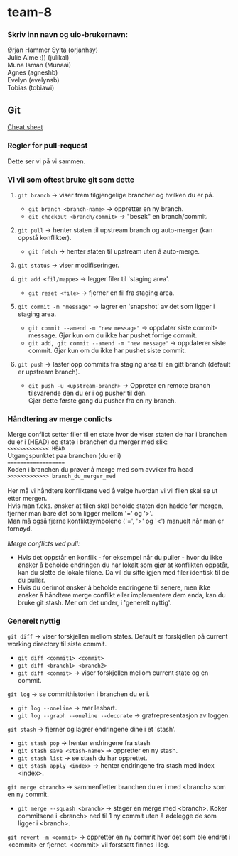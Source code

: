 # team-8
### Skriv inn navn og uio-brukernavn:
Ørjan Hammer Sylta (orjanhsy)\
Julie Alme :)) (julikal)\
Muna Isman (Munaai)\
Agnes (agneshb)\
Evelyn (evelynsb)\
Tobias (tobiawi)

## Git
[Cheat sheet](https://education.github.com/git-cheat-sheet-education.pdf)

### Regler for pull-request
Dette ser vi på vi sammen.

### Vi vil som oftest bruke git som dette

1. `git branch` -> viser frem tilgjengelige brancher og hvilken du er på.
   * `git branch <branch-name>` -> oppretter en ny branch.
   * `git checkout <branch/commit>` -> "besøk" en branch/commit.

2. `git pull` -> henter staten til upstream branch og auto-merger (kan oppstå konflikter).
   * `git fetch` -> henter staten til upstream uten å auto-merge.

3. `git status` -> viser modifiseringer.

4. `git add <fil/mappe>` -> legger filer til 'staging area'.
   * `git reset <file>` -> fjerner en fil fra staging area.

5. `git commit -m "message"` -> lagrer en 'snapshot' av det som ligger i staging area.
   * `git commit --amend -m "new message"` -> oppdater siste commit-message. Gjør kun om du ikke har pushet forrige commit.
   * `git add, git commit --amend -m "new message"` -> oppdaterer siste commit. Gjør kun om du ikke har pushet siste commit.

6. `git push` -> laster opp commits fra staging area til en gitt branch (default er upstream branch).
   * `git push -u <upstream-branch>` -> Oppreter en remote branch tilsvarende den du er i og pusher til den.  
     Gjør dette første gang du pusher fra en ny branch.


### Håndtering av merge conlicts

Merge conflict setter filer til en state hvor de viser staten de har i branchen du er i (HEAD) og state i branchen du merger med slik:\
`<<<<<<<<<<<<< HEAD`\
Utgangspunktet paa branchen (du er i)\
`==================`\
Koden i branchen du prøver å merge med som avviker fra head\
`>>>>>>>>>>>>> branch_du_merger_med`\
\
Her må vi håndtere konfliktene ved å velge hvordan vi vil filen skal se ut etter mergen.\
Hvis man f.eks. ønsker at filen skal beholde staten den hadde før mergen, fjerner man bare det som ligger mellom '=' og '>'.\
Man må også fjerne konfliktsymbolene ('=', '>' og '<') manuelt når man er fornøyd.\
\
*Merge conflicts ved pull:*
* Hvis det oppstår en konflik - for eksempel når du puller - hvor du ikke ønsker å beholde endringen du har lokalt som gjør at konflikten oppstår, kan du slette de lokale filene. Da vil du sitte igjen med filer identisk til de du puller.
* Hvis du derimot ønsker å beholde endringene til senere, men ikke ønsker å håndtere merge conflikt eller implementere dem enda, kan du bruke git stash. Mer om det under, i 'generelt nyttig'.

### Generelt nyttig
`git diff` -> viser forskjellen mellom states. Default er forskjellen på current working directory til siste commit.
* `git diff <commit1> <commit>`
* `git diff <branch1> <branch2>`
* `git diff <commit>` -> viser forskjellen mellom current state og en commit.

`git log` -> se commithistorien i branchen du er i.
* `git log --oneline` -> mer lesbart.
* `git log --graph --oneline --decorate` -> grafrepresentasjon av loggen.

`git stash` -> fjerner og lagrer endringene dine i et 'stash'.
* `git stash pop` -> henter endringene fra stash
* `git stash save <stash-name>` -> oppretter en ny stash.
* `git stash list` -> se stash du har opprettet.
* `git stash apply <index>` -> henter endringene fra stash med index &lt;index&gt;.

`git merge <branch>` -> sammenfletter branchen du er i med &lt;branch&gt; som en ny commit.
* `git merge --squash <branch>` -> stager en merge med &lt;branch&gt;. Koker commitsene i &lt;branch&gt; ned til 1 ny commit uten å ødelegge de som ligger i &lt;branch&gt;.

`git revert -m <commit>` -> oppretter en ny commit hvor det som ble endret i &lt;commit&gt; er fjernet. &lt;commit&gt; vil forstsatt finnes i log.

